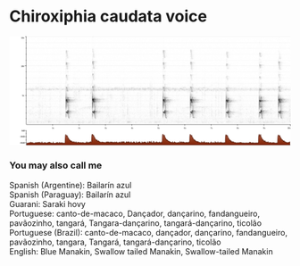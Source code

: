 # Chiroxiphia caudata voice


![XC420453](XC420453-large.png)

### You may also call me  
Spanish (Argentine): Bailarín azul  
Spanish (Paraguay): Bailarín azul  
Guarani: Saraki hovy  
Portuguese: canto-de-macaco, Dançador, dançarino, fandangueiro, pavãozinho, tangará, Tangara-dançarino, tangará-dançarino, ticolão  
Portuguese (Brazil): canto-de-macaco, dançador, dançarino, fandangueiro, pavãozinho, tangara, Tangará, tangará-dançarino, ticolão  
English: Blue Manakin, Swallow tailed Manakin, Swallow-tailed Manakin  
